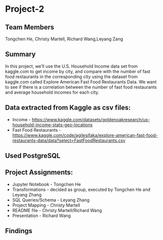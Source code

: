 # Project-2

## Team Members
Tongchen He, Christy Martell, Richard Wang,Leyang Zang

## Summary
In this project, we’ll use the U.S. Household Income data set from kaggle.com to get income by city, and compare with the number of fast food restaurants in the corresponding city using the dataset from kaggle.com called Explore American Fast Food Restaurants Data. We want to see if there is a correlation between the number of fast food restaurants and average household incomes for each city.

## Data extracted from Kaggle as csv files: 
- Income - https://www.kaggle.com/datasets/goldenoakresearch/us-household-income-stats-geo-locations 
- Fast Food Restaurants - https://www.kaggle.com/code/agilesifaka/explore-american-fast-food-restaurants-data/data?select=FastFoodRestaurants.csv

## Used PostgreSQL

## Project Assignments:
- Jupyter Notebook - Tongchen He
- Transformations - decided as group, executed by Tongchen He and Leyang Zhang
- SQL Queries/Schema - Leyang Zhang
- Project Mapping - Christy Martell
- README file - Christy Martell/Richard Wang
- Presentation - Richard Wang

## Findings
